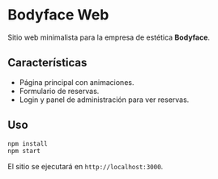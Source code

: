 # Bodyface Web

Sitio web minimalista para la empresa de estética **Bodyface**.

## Características
- Página principal con animaciones.
- Formulario de reservas.
- Login y panel de administración para ver reservas.

## Uso

```bash
npm install
npm start
```
El sitio se ejecutará en `http://localhost:3000`.
